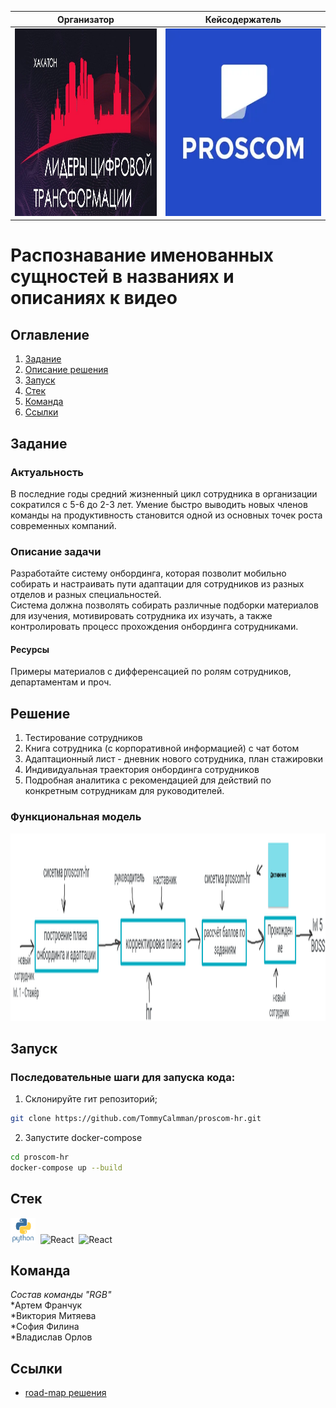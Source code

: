 | Организатор  | Кейсодержатель |
| ------------- | ------------- |
| <img width="600" height="300" alt="image" src="https://github.com/TommyCalmman/proscom-hr/blob/backend/static-files/lct-logo.jpg">  | <img width="600" height="300" alt="image" src="https://github.com/TommyCalmman/proscom-hr/blob/backend/static-files/proscom-logo.webp">  |

# Распознавание именованных сущностей в названиях и описаниях к видео

## Оглавление
1. [Задание](#zadanie)
2. [Описание решения](#solution)
3. [Запуск](#startup)
4. [Стек](#stack)
5. [Команда](#team)
6. [Ссылки](#urls)

## <a name="zadanie"> Задание </a>

### Актуальность
В последние годы средний жизненный цикл сотрудника в организации сократился с 5-6 до 2-3 лет. Умение быстро выводить новых членов команды на продуктивность становится одной из основных точек роста современных компаний.
### Описание задачи
Разработайте систему онбординга, которая позволит мобильно собирать и настраивать пути адаптации для сотрудников из разных отделов и разных специальностей.    
Система должна позволять собирать различные подборки материалов для изучения, мотивировать сотрудника их изучать, а также контролировать процесс прохождения онбординга сотрудниками.
#### Ресурсы
Примеры материалов с дифференсацией по ролям сотрудников, департаментам и проч.

## <a name="solution">Решение </a>

1. Тестирование сотрудников    
2. Книга сотрудника (с корпоративной информацией) с чат ботом    
3. Адаптационный лист - дневник нового сотрудника, план стажировки
4. Индивидуальная траектория онбординга сотрудников
5. Подробная аналитика с рекомендацией для действий по конкретным сотрудникам для руководителей.

### Функциональная модель
<img width="900" height="300" alt="func_scheme" src="https://github.com/TommyCalmman/proscom-hr/blob/backend/static-files/func-model.png"> 

## <a name="startup">Запуск</a>

### Последовательные шаги для запуска кода:
1. Склонируйте гит репозиторий;    
```Bash
git clone https://github.com/TommyCalmman/proscom-hr.git
```
2. Запустите docker-compose
```Bash
cd proscom-hr
docker-compose up --build
```

## <a name="stack">Стек </a>
  <img src="https://github.com/devicons/devicon/blob/master/icons/python/python-original-wordmark.svg" title="Python" alt="Python" width="40" height="40"/>&nbsp;
  <img src="https://github.com/devicons/devicon/tree/master/icons/react/react-original.svg" title="Python" alt="React" width="40" height="40"/>&nbsp;
  <img src="https://github.com/devicons/devicon/tree/master/icons/django/django-plain.svg" title="Django" alt="React" width="40" height="40"/>&nbsp;

## <a name="team">Команда </a>

*Состав команды "RGB"*    
*Артем Франчук    
*Виктория Митяева    
*София Филина    
*Владислав Орлов  

## <a name="urls">Ссылки </a>
       
- [road-map решения](https://jamboard.google.com/d/1loFokW9x3wFw_GAuMZxhf6QcSm_rbu1S6LMxzknRXHo/edit?usp=sharing)    